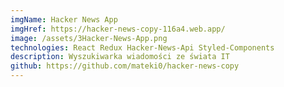 ```yaml
---
imgName: Hacker News App
imgHref: https://hacker-news-copy-116a4.web.app/
image: /assets/3Hacker-News-App.png
technologies: React Redux Hacker-News-Api Styled-Components
description: Wyszukiwarka wiadomości ze świata IT
github: https://github.com/mateki0/hacker-news-copy
---
```

